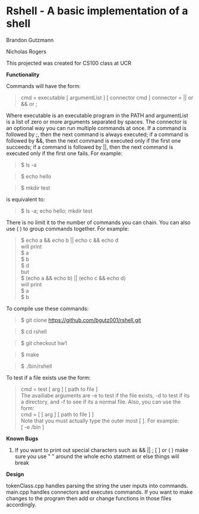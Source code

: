 # Rshell - A basic implementation of a shell 

Brandon Gutzmann  

Nicholas Rogers   

This projected was created for CS100 class at UCR

**Functionality**

Commands will have the form:
> cmd = executable [ argumentList ] [ connector cmd ]
connector = || or && or ;

Where executable is an executable program in the PATH and argumentList is a list of zero
or more arguments separated by spaces. The connector is an optional way you can run multiple
commands at once. If a command is followed by ;, then the next command is always executed;
if a command is followed by &&, then the next command is executed only if the first one
succeeds; if a command is followed by ||, then the next command is executed only if the first
one fails. For example:

> $ ls -a  

> $ echo hello   

> $ mkdir test

is equivalent to:

> $ ls -a; echo hello; mkdir test

There is no limit it to the number of commands you can chain. You can also use ( ) to group commands together. For
example:   
> $ echo a && echo b || echo c && echo d   
will print  
> $ a  
> $ b  
> $ d  
but  
> $ (echo a && echo b) || (echo c && echo d)  
will print   
> $ a  
> $ b  

To compile use these commands:

> $ git clone https://github.com/bgutz001/rshell.git   

> $ cd rshell  

> $ git checkout hw1    

> $ make    

> $ ./bin/rshell

To test if a file exists use the form:  
> cmd = test [ arg ] [ path to file ]   
The availiabe arguments are -e to test if the file exists, -d to test if its a directory, and -f to see if its a normal
file. Also, you can use the form:    
> cmd = [ [ arg ] [ path to file ] ]     
Note that you must actually type the outer most [ ]. For example:    
> [ -e /bin ]    


**Known Bugs**

1. If you want to print out special characters such as && || ; [ ] or ( ) make sure you use " " around the whole echo
statment or else things will break


**Design**

tokenClass.cpp handles parsing the string the user inputs into commands. main.cpp handles connectors and executes
commands. If you want to make changes to the program then add or change functions in those files accordingly.
